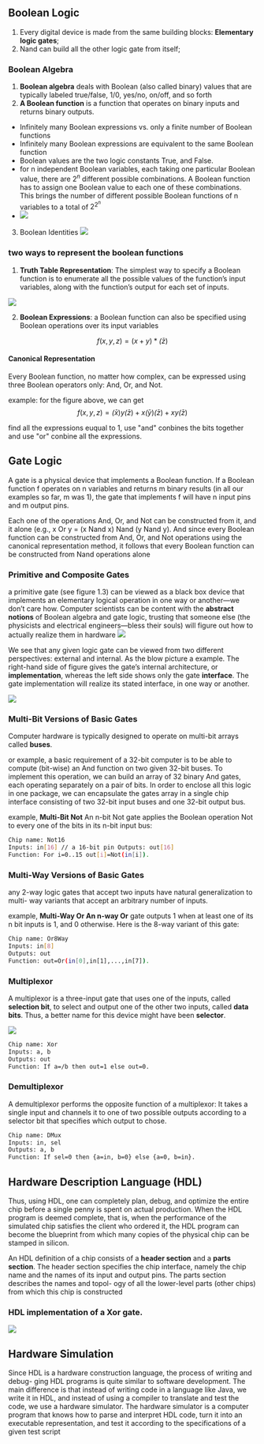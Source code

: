 ## Boolean Logic

1. Every digital device is made from the same building blocks: **Elementary logic gates**;
2. Nand can build all the other logic gate from itself;


### Boolean Algebra


1. **Boolean algebra** deals with Boolean (also called binary) values that are typically labeled true/false, 1/0, yes/no, on/off, and so forth
2. **A Boolean function** is a function that operates on binary inputs and returns binary outputs.

- Infinitely many Boolean expressions vs. only a finite number of Boolean functions
- Infinitely many Boolean expressions are equivalent to the same Boolean function
- Boolean values are the two logic constants True, and False. 
-  for n independent Boolean variables, each taking one particular Boolean value, there are $2^n$ different possible combinations. A Boolean function has to assign one Boolean value to each one of these combinations. This brings the number of different possible Boolean functions of n variables to a total of $2^{2^n}$
- ![](resources/functions.png)


3. Boolean Identities
![](resources/identities.png)


### two ways to represent the boolean functions

1. **Truth Table Representation**: The simplest way to specify a Boolean function is to enumerate all the possible values of the function’s input variables, along with the function’s output for each set of inputs.

![](resources/truth_table.png) 

2. **Boolean Expressions**: a Boolean function can also be specified using Boolean operations over its input variables

$$f(x,y,z) = (x + y) * \bar(z)$$

#### Canonical Representation
Every Boolean function, no matter how complex, can be expressed using three Boolean operators only: And, Or, and Not.

example: for the figure above, we can get
$$f(x,y,z) = \bar(x)y\bar(z) + x\bar(y)\bar(z) + xy\bar(z)$$

find all the expressions euqual to 1, use "and" conbines the bits together and use "or" conbine all the expressions.





## Gate Logic

A gate is a physical device that implements a Boolean function. If a Boolean function f operates on n variables and returns m binary results (in all our examples so far, m was 1), the gate that implements f will have n input pins and m output pins.

Each one of the operations And, Or, and Not can be constructed from it, and it alone (e.g., x Or y = (x Nand x) Nand (y Nand y). And since every Boolean function can be constructed from And, Or, and Not operations using the canonical representation method, it follows that every Boolean function can be constructed from Nand operations alone

### Primitive and Composite Gates
a primitive gate (see figure 1.3) can be viewed as a black box device that implements an elementary logical operation in one way or another—we don’t care how. Computer scientists can be content with the **abstract notions** of Boolean algebra and gate logic, trusting that someone else (the physicists and electrical engineers—bless their souls) will figure out how to actually realize them in hardware
![](resources/gate.png)

We see that any given logic gate can be viewed from two different perspectives: external and internal. As the blow picture a example. The right-hand side of figure gives the gate’s internal architecture, or **implementation**, whereas the left side shows only the gate **interface**. The gate implementation will realize its stated interface, in one way or another.

![](resources/implementation.png)


### Multi-Bit Versions of Basic Gates

Computer hardware is typically designed to operate on multi-bit arrays called **buses**.

or example, a basic requirement of a 32-bit computer is to be able to compute (bit-wise) an And function on two given 32-bit buses. To implement this operation, we can build an array of 32 binary And gates, each operating separately on a pair of bits. In order to enclose all this logic in one package, we can encapsulate the gates array in a single chip interface consisting of two 32-bit input buses and one 32-bit output bus.

example, **Multi-Bit Not** An n-bit Not gate applies the Boolean operation Not to every one of the bits in its n-bit input bus:

```BASH
Chip name: Not16
Inputs: in[16] // a 16-bit pin Outputs: out[16]
Function: For i=0..15 out[i]=Not(in[i]).
```

### Multi-Way Versions of Basic Gates

any 2-way logic gates that accept two inputs have natural generalization to multi- way variants that accept an arbitrary number of inputs.

example, **Multi-Way Or An n-way Or** gate outputs 1 when at least one of its n bit inputs is 1, and 0 otherwise. Here is the 8-way variant of this gate:

```BASH
Chip name: Or8Way
Inputs: in[8]
Outputs: out
Function: out=Or(in[0],in[1],...,in[7]).
```


### Multiplexor

A multiplexor is a three-input gate that uses one of the inputs, called **selection bit**, to select and output one of the other two inputs, called **data bits**. Thus, a better name for this device might have been **selector**.

![](resources/Multiplexor.png)

```BASH
Chip name: Xor
Inputs: a, b
Outputs: out
Function: If a=/b then out=1 else out=0.
```

### Demultiplexor

A demultiplexor performs the opposite function of a multiplexor: It takes a single input and channels it to one of two possible outputs according to a selector bit that specifies which output to chose.

[](resources/Demultiplexor.png)

```BASH
Chip name: DMux
Inputs: in, sel
Outputs: a, b
Function: If sel=0 then {a=in, b=0} else {a=0, b=in}.
```

## Hardware Description Language (HDL)

Thus, using HDL, one can completely plan, debug, and optimize the entire chip before a single penny is spent on actual production. When the HDL program is deemed complete, that is, when the performance of the simulated chip satisfies the client who ordered it, the HDL program can become the blueprint from which many copies of the physical chip can be stamped in silicon.


An HDL definition of a chip consists of a **header section** and a **parts section**. The header section specifies the chip interface, namely the chip name and the names of its input and output pins. The parts section describes the names and topol- ogy of all the lower-level parts (other chips) from which this chip is constructed


### HDL implementation of a Xor gate.
![](resources/xor.png)


## Hardware Simulation

Since HDL is a hardware construction language, the process of writing and debug- ging HDL programs is quite similar to software development. The main difference is that instead of writing code in a language like Java, we write it in HDL, and instead of using a compiler to translate and test the code, we use a hardware simulator. The hardware simulator is a computer program that knows how to parse and interpret HDL code, turn it into an executable representation, and test it according to the specifications of a given test script

